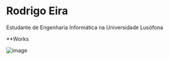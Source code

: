 # Rodrigo Eira

Estudante de Engenharia Informática na Universidade Lusófona

**Works

![image](https://user-images.githubusercontent.com/77054565/113521600-63610a80-9592-11eb-8b40-5628938b1fa2.png)

